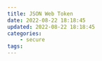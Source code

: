 ```yaml
---
title: JSON Web Token
date: 2022-08-22 18:18:45
updated: 2022-08-22 18:18:45
categories:
    - secure
tags:
---
```

